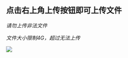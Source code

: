 ## 点击右上角上传按钮即可上传文件

*请勿上传非法文件*

*文件大小限制4G，超过无法上传*

![](http://tsvis.cdn.bcebos.com/2022/05/1653106389-9aab4b128b8e1e8.png)

